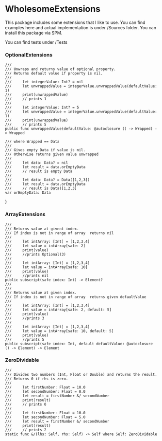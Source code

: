 # WholesomeExtensions

This package includes some extensions that I like to use.
You can find examples here and actual implementation is under /Sources folder. You can install this package via SPM.

You can find tests under /Tests 
 
### OptionalExtensions
    ///
    /// Unwraps and returns value of optional property.
    /// Returns default value if property is nil.
    ///
    ///     let integerValue: Int? = nil
    ///     let unwrappedValue = integerValue.unwrappedValue(defaultValue: 1)
    ///     print(unwrappedValue)
    ///     // prints 1
    ///
    ///     let integerValue: Int? = 5
    ///     let unwrappedValue = integerValue.unwrappedValue(defaultValue: 1)
    ///     print(unwrappedValue)
    ///     // prints 5
    public func unwrappedValue(defaultValue: @autoclosure () -> Wrapped) -> Wrapped
    
    /// where Wrapped == Data
    ///
    /// Gives empty Data if value is nil.
    /// Otherwise returns given value unwrapped
    ///
    ///     let data: Data? = nil
    ///     let result = data.orEmptyData
    ///     // result is empty Data
    ///     
    ///     let data: Data? = Data([1,2,3])
    ///     let result = data.orEmptyData
    ///     // result is Data([1,2,3]
    var orEmptyData: Data
}

    
### ArrayExtensions
    ///
    /// Returns value at givent index.
    /// If index is not in range of array  returns nil
    ///
    ///     let intArray: [Int] = [1,2,3,4]
    ///     let value = intArray[safe: 2]
    ///     print(value)
    ///     //prints Optional(3)
    ///
    ///     let intArray: [Int] = [1,2,3,4]
    ///     let value = intArray[safe: 10]
    ///     print(value)
    ///     //prints nil
    public subscript(safe index: Int) -> Element? 
    ///
    ///
    /// Returns value at given index.
    /// If index is not in range of array  returns given defaultValue
    ///
    ///     let intArray: [Int] = [1,2,3,4]
    ///     let value = intArray[safe: 2, default: 5]
    ///     print(value)
    ///     //prints 3
    ///
    ///     let intArray: [Int] = [1,2,3,4]
    ///     let value = intArray[safe: 10, default: 5]
    ///     print(value)
    ///     //prints 5
    public subscript(safe index: Int, default defaultValue: @autoclosure () -> Element) -> Element

### ZeroDividable
    ///
    /// Divides two numbers (Int, Float or Double) and returns the result.
    /// Returns 0 if rhs is zero.
    ///
    ///     let firstNumber: Float = 10.0
    ///     let secondNumber: Float = 0.0
    ///     let result = firstNumber &/ secondNumber
    ///     print(result)
    ///     // prints 0
    ///
    ///     let firstNumber: Float = 10.0
    ///     let secondNumber: Float = 5.0
    ///     let result = firstNumber &/ secondNumber
    ///     print(result)
    ///     // prints 2
    static func &/(lhs: Self, rhs: Self) -> Self where Self: ZeroDividable
